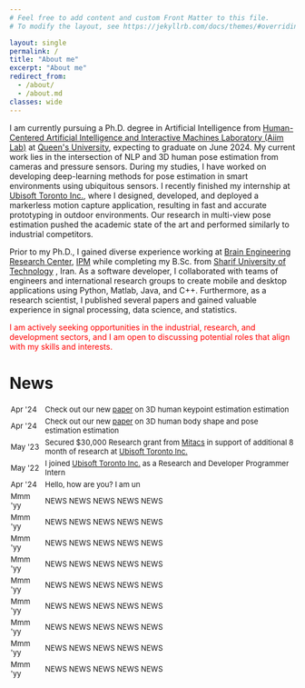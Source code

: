 ```yaml
---
# Feel free to add content and custom Front Matter to this file.
# To modify the layout, see https://jekyllrb.com/docs/themes/#overriding-theme-defaults

layout: single
permalink: /
title: "About me"
excerpt: "About me"
redirect_from:
  - /about/
  - /about.md
classes: wide
---
```




I am currently pursuing a Ph.D. degree in Artificial Intelligence 
from [Human-Centered Artificial Intelligence and Interactive Machines Laboratory (Aiim Lab)](https://www.aiimlab.com/) at 
[Queen's University](https://www.queensu.ca/), expecting to graduate on June 2024. My current work lies 
in the intersection of NLP and 3D human pose estimation from cameras and pressure sensors. During my studies, 
I have worked on developing deep-learning methods for pose estimation in smart environments using ubiquitous sensors. 
I recently finished my internship at [Ubisoft Toronto Inc.](https://toronto.ubisoft.com/), where I designed, 
developed, and deployed a markerless motion capture application, resulting in fast and accurate prototyping in 
outdoor environments. Our research in multi-view pose estimation pushed the academic state of the art and performed 
similarly to industrial competitors.  

Prior to my Ph.D., I gained diverse experience working at [Brain Engineering Research Center](https://braineng.scs.ipm.ac.ir/), 
[IPM](https://ipm.ir/ipmic.jsp) while completing my B.Sc. from [Sharif University of Technology](https://en.sharif.edu/)
, Iran. As a software developer, I collaborated with teams of engineers and international research groups 
to create mobile and desktop applications using Python, Matlab, Java, and C++. Furthermore, as a research scientist, 
I published several papers and gained valuable experience in signal processing, data science, and statistics.

<p style="color:red">
I am actively seeking opportunities in the industrial, research, and development sectors, and I am open to 
discussing potential roles that align with my skills and interests.
</p>



<html lang="en">
    <style>
        .news tr { height: 1px; font-size: small ;  max-width: 100%; margin: 0 auto; }
        .news td { height: 1px; font-size: small ;  max-width: 100%; margin: 0 auto; padding:2px; vertical-align:middle; horiz-align:left;};
    </style>
    <!-- h1 class="paper-info">News</h1 -->
    <h1>News</h1>
    <table id="table2" class="news" cellspacing="0" style="width:100%;border-spacing:0 1px;border-collapse:separate;margin-right:auto;margin-left:auto;overflow:hidden;">
    <tbody>
        <tr>
            <td width="12%"><span class="date-cell">Apr '24</span></td>
            <td width="90%">Check out our new <a href="https://doi.org/10.48550/arXiv.2404.14634">paper</a> on 3D human keypoint estimation estimation</td>
        </tr>
        <tr>
            <td width="12%"><span class="date-cell">Apr '24</span></td>
            <td width="90%">Check out our new <a href="https://doi.org/10.48550/arXiv.2404.12625">paper</a> on 3D human body shape and pose estimation estimation</td>
        </tr>
        <tr>
            <td width="12%"><span class="date-cell">May '23</span></td>
            <td width="90%">Secured $30,000 Research grant from <a href="https://www.mitacs.ca/">Mitacs</a> in support of additional 8 month of research at <a href="https://toronto.ubisoft.com/">Ubisoft Toronto Inc.</a></td>
        </tr>
        <tr>
            <td width="12%"><span class="date-cell">May '22</span></td>
            <td width="90%">I joined <a href="https://toronto.ubisoft.com/">Ubisoft Toronto Inc.</a> as a Research and Developer Programmer Intern</td>
        </tr>
        <tr class="paper-info">
            <td width="12%"><span class="date-cell">Apr '24</span></td>
            <td width="90%">Hello, how are you? I am un</td>
        </tr>
        <tr class="paper-info">
            <td width="12%"><span class="date-cell">Mmm 'yy</span></td>
            <td width="90%">NEWS NEWS NEWS NEWS NEWS</td>
        </tr>
        <tr class="paper-info">
            <td width="12%"><span class="date-cell">Mmm 'yy</span></td>
            <td width="90%">NEWS NEWS NEWS NEWS NEWS</td>
        </tr>
        <tr class="paper-info">
            <td width="12%"><span class="date-cell">Mmm 'yy</span></td>
            <td width="90%">NEWS NEWS NEWS NEWS NEWS</td>
        </tr>
        <tr class="paper-info">
            <td width="12%"><span class="date-cell">Mmm 'yy</span></td>
            <td width="90%">NEWS NEWS NEWS NEWS NEWS</td>
        </tr>
        <tr class="paper-info">
            <td width="12%"><span class="date-cell">Mmm 'yy</span></td>
            <td width="90%">NEWS NEWS NEWS NEWS NEWS</td>
        </tr>
        <tr class="paper-info">
            <td width="12%"><span class="date-cell">Mmm 'yy</span></td>
            <td width="90%">NEWS NEWS NEWS NEWS NEWS</td>
        </tr>
        <tr class="paper-info">
            <td width="12%"><span class="date-cell">Mmm 'yy</span></td>
            <td width="90%">NEWS NEWS NEWS NEWS NEWS</td>
        </tr>
        <tr class="paper-info">
            <td width="12%"><span class="date-cell">Mmm 'yy</span></td>
            <td width="90%">NEWS NEWS NEWS NEWS NEWS</td>
        </tr>
        <tr class="paper-info">
            <td width="12%"><span class="date-cell">Mmm 'yy</span></td>
            <td width="90%">NEWS NEWS NEWS NEWS NEWS</td>
        </tr>
        <!--
        <tr class="paper-info">
            <td width="12%"><span class="date-cell">Mmm 'yy</span></td>
            <td width="90%">NEWS NEWS NEWS NEWS NEWS</td>
        </tr>
        -->
    </tbody>
    </table>
</html>





